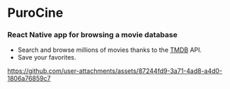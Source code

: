 # PuroCine
### React Native app for browsing a movie database
- Search and browse millions of movies thanks to the [TMDB](https://www.themoviedb.org/) API.
- Save your favorites.

https://github.com/user-attachments/assets/87244fd9-3a71-4ad8-a4d0-1806a76859c7

